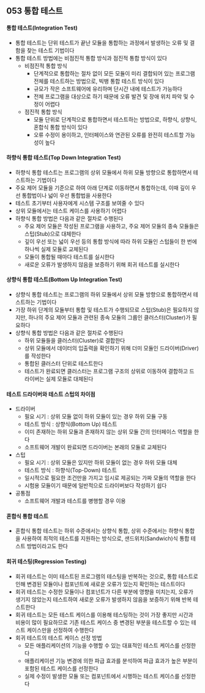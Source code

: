 ## 053 통합 테스트

#### 통합 테스트(Integration Test)

- 통합 테스트는 단위 테스트가 끝난 모듈을 통합하는 과정에서 발생하는 오류 및 결함을 찾는 테스트 기법이다
- 통합 테스트 방법에는 비점진적 통합 방식과 점진적 통합 방식이 있다
  - 비점진적 통합 방식
    - 단계적으로 통합하는 절차 없이 모든 모듈이 미리 결합되어 있는 프로그램 전체를 테스트하는 방법으로, 빅뱅 통합 테스트 방식이 있다
    - 규모가 작은 소프트웨어에 유리하며 단시간 내에 테스트가 가능하다
    - 전체 프로그램을 대상으로 하기 때문에 오류 발견 및 장애 위치 파악 및 수정이 어렵다
  - 점진적 통합 방식
    - 모듈 단위로 단계적으로 통합하면서 테스트하는 방법으로, 하향식, 상향식, 혼합식 통합 방식이 있다
    - 오류 수정이 용이하고, 인터페이스와 연관된 오류를 완전히 테스트할 가능성이 높다



#### 하향식 통합 테스트(Top Down Integration Test)

- 하향식 통합 테스트는 프로그램의 상위 모듈에서 하위 모듈 방향으로 통합하면서 테스트하는 기법이다
- 주요 제어 모듈을 기준으로 하여 아래 단계로 이동하면서 통합하는데, 이때 깊이 우선 통합법이나 넓이 우선 통합법을 사용한다
- 테스트 초기부터 사용자에게 시스템 구조를 보여줄 수 있다
- 상위 모듈에서는 테스트 케이스를 사용하기 어렵다
- 하향식 통합 방법은 다음과 같은 절차로 수행된다
  - 주요 제어 모듈은 작성된 프로그램을 사용하고, 주요 제어 모듈의 종속 모듈들은 스텁(Stub)으로 대체한다
  - 깊이 우선 또는 넓이 우선 등의 통합 방식에 따라 하위 모듈인 스텁들이 한 번에 하나씩 실제 모듈로 교체된다
  - 모듈이 통합될 때마다 테스트를 실시한다
  - 새로운 오류가 발생하지 않음을 보증하기 위해 회귀 테스트를 실시한다



#### 상향식 통합 테스트(Bottom Up Integration Test)

- 상향식 통합 테스트는 프로그램의 하위 모듈에서 상위 모듈 방향으로 통합하면서 테스트하는 기법이다
- 가장 하위 단계의 모듈부터 통합 및 테스트가 수행되므로 스텁(Stub)은 필요하지 않지만, 하나의 주요 제어 모듈과 관련된 종속 모듈의 그룹인 클러스터(Cluster)가 필요하다
- 상향식 통합 방법은 다음과 같은 절차로 수행된다
  - 하위 모듈들을 클러스터(Cluster)로 결합한다
  - 상위 모듈에서 데이터의 입출력을 확인하기 위해 더미 모듈인 드라이버(Driver)를 작성한다
  - 통합된 클러스터 단위로 테스트한다
  - 테스트가 완료되면 클러스터는 프로그램 구조의 상위로 이동하여 결합하고 드라이버는 실제 모듈로 대체된다



#### 테스트 드라이버와 테스트 스텁의 차이점

- 드라이버
  - 필요 시기 : 상위 모듈 없이 하위 모듈이 있는 경우 하위 모듈 구동
  - 테스트 방식 : 상향식(Bottom Up) 테스트
  - 이미 존재하는 하위 모듈과 존재하지 않는 상위 모듈 간의 인터페이스 역할을 한다
  - 소프트웨어 개발이 완료되면 드라이버는 본래의 모듈로 교체된다
- 스텁
  - 필요 시기 : 상위 모듈은 있지만 하위 모듈이 없는 경우 하위 모듈 대체
  - 테스트 방식 : 하향식(Top-Down) 테스트
  - 일시적으로 필요한 조건만을 가지고 임시로 제공되는 가짜 모듈의 역할을 한다
  - 시험용 모듈이기 때문에 일반적으로 드라이버보다 작성하기 쉽다
- 공통점
  - 소프트웨어 개발과 테스트를 병행할 경우 이용



#### 혼합식 통합 테스트

- 혼합식 통합 테스트는 하위 수준에서는 상향식 통합, 상위 수준에서는 하향식 통합을 사용하여 최적의 테스트를 지원하는 방식으로, 샌드위치(Sandwich)식 통합 테스트 방법이라고도 한다



#### 회귀 테스팅(Regression Testing)

- 회귀 테스트는 이미 테스트된 프로그램의 테스팅을 반복하는 것으로, 통합 테스트로 인해 변경된 모듈이나 컴포넌트에 새로운 오류가 있는지 확인하는 테스트이다
- 회귀 테스트는 수정한 모듈이나 컴포넌트가 다른 부분에 영향을 미치는지, 오류가 생기지 않았는지 테스트하여 새로운 오류가 발생하지 않음을 보증하기 위해 반복 테스트한다
- 회귀 테스트는 모든 테스트 케이스를 이용해 테스팅하는 것이 가장 좋지만 시간과 비용이 많이 필요하므로 기존 테스트 케이스 중 변경된 부분을 테스트할 수 있는 테스트 케이스만을 선정하여 수행한다
- 회귀 테스트의 테스트 케이스 선정 방법
  - 모든 애플리케이션의 기능을 수행할 수 있는 대표적인 테스트 케이스를 선정한다
  - 애플리케이션 기능 변경에 의한 파급 효과를 분석하여 파급 효과가 높은 부분이 포함된 테스트 케이스를 선정한다
  - 실제 수정이 발생한 모듈 또는 컴포넌트에서 시행하는 테스트 케이스를 선정한다